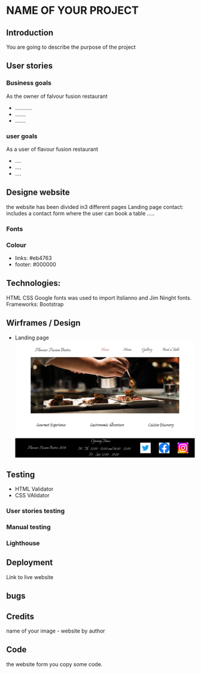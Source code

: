 # NAME OF YOUR PROJECT


## Introduction
You are going to describe the purpose of the project

## User stories

### Business goals
As the owner of falvour fusion restaurant
* ...........
* .......
* .......
### user goals

As a user of flavour fusion restaurant
* ....
* ....
* ....

## Designe website
 the website has been divided in3 different pages
Landing page
contact: includes a contact form where the user can book a table
.....

### Fonts
### Colour
* links: #eb4763
* footer: #000000


## Technologies:
 HTML
 CSS
 Google fonts was used to import Itslianno and Jim Ninght fonts.
 Frameworks:
 Bootstrap

## Wirframes / Design

* Landing page
![landingpage](/documentation/designs/1.%20Flavour%20Fusion%20Bistro%20-%20Home.png)

## Testing

* HTML Validator
* CSS VAlidator

### User stories testing

### Manual testing


### Lighthouse

## Deployment
Link to live website

## bugs

## Credits

name of your image - website by author

## Code

the website form you copy some code.

